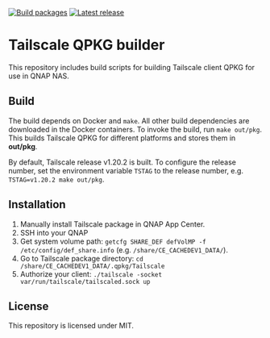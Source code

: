 [![Build packages](https://github.com/ivokub/tailscale-qpkg/workflows/Build%20packages/badge.svg?branch=master)](https://github.com/ivokub/tailscale-qpkg/actions/workflows/build.yml)
[![Latest release](https://img.shields.io/github/v/release/ivokub/tailscale-qpkg?sort=semver)](https://github.com/ivokub/tailscale-qpkg/releases/latest)

Tailscale QPKG builder
======================

This repository includes build scripts for building Tailscale client QPKG for
use in QNAP NAS.

Build
-----

The build depends on Docker and `make`. All other build dependencies are
downloaded in the Docker containers. To invoke the build, run `make out/pkg`.
This builds Tailscale QPKG for different platforms and stores them in
**out/pkg**.

By default, Tailscale release v1.20.2 is built. To configure the release number,
set the environment variable `TSTAG` to the release number, e.g.
`TSTAG=v1.20.2 make out/pkg`.

Installation
------------

1. Manually install Tailscale package in QNAP App Center.
2. SSH into your QNAP
3. Get system volume path: `getcfg SHARE_DEF defVolMP -f /etc/config/def_share.info` (e.g. `/share/CE_CACHEDEV1_DATA/`).
4. Go to Tailscale package directory: `cd /share/CE_CACHEDEV1_DATA/.qpkg/Tailscale`
5. Authorize your client: `./tailscale -socket var/run/tailscale/tailscaled.sock up`

License
-------

This repository is licensed under MIT.
